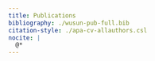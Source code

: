 ```yaml
---
title: Publications
bibliography: ./wusun-pub-full.bib
citation-style: ./apa-cv-allauthors.csl
nocite: |
  @*
---
```

